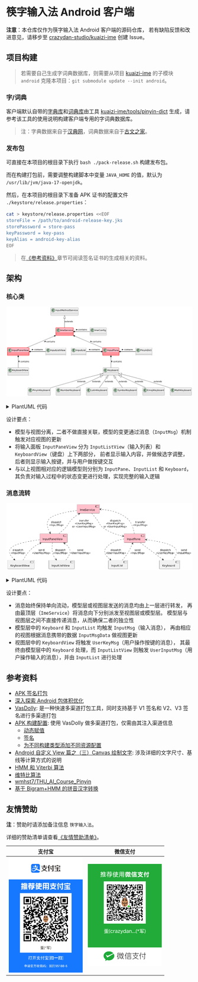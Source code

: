 筷字输入法 Android 客户端
===================================

**注意**：本仓库仅作为筷字输入法 Android 客户端的源码仓库，
若有缺陷反馈和改进意见，请移步至
[crazydan-studio/kuaizi-ime](https://github.com/crazydan-studio/kuaizi-ime/issues)
创建 Issue。

## 项目构建

> 若需要自己生成字词典数据库，则需要从项目
> [kuaizi-ime](https://github.com/crazydan-studio/kuaizi-ime?tab=readme-ov-file#%E9%A1%B9%E7%9B%AE%E5%85%8B%E9%9A%86)
> 的子模块 `android` 克隆本项目：`git submodule update --init android`。

### 字/词典

客户端默认自带的[字典库](./app/src/main/res/raw/pinyin_word_dict.db)和[词典库](./app/src/main/res/raw/pinyin_phrase_dict.db)由工具
[kuaizi-ime/tools/pinyin-dict](https://github.com/crazydan-studio/kuaizi-ime/blob/master/tools/pinyin-dict/README.md)
生成，请参考该工具的使用说明构建客户端专用的字词典数据库。

> 注：字典数据来自于[汉典网](https://www.zdic.net)，词典数据来自于[古文之家](https://www.cngwzj.com)。

### 发布包

可直接在本项目的根目录下执行 `bash ./pack-release.sh` 构建发布包。

而在构建打包前，需要调整构建脚本中变量 `JAVA_HOME` 的值，默认为
`/usr/lib/jvm/java-17-openjdk`。

然后，在本项目的根目录下准备 APK 证书的配置文件 `./keystore/release.properties`：

```bash
cat > keystore/release.properties <<EOF
storeFile = /path/to/android-release-key.jks
storePassword = store-pass
keyPassword = key-pass
keyAlias = android-key-alias
EOF
```

> 在[《参考资料》](#参考资料)章节可阅读签名证书的生成相关的资料。

## 架构

### 核心类

![核心类](./docs/img/class-diagram.png)

<details><summary>PlantUML 代码</summary>

```plantuml
@startuml
class "InputMethodService" as sys_ime_svc
class "ImeService" as ime_svc #pink ##[bold]red
class "ImeConfig" as ime_conf

class "InputPane" as input_pane #pink ##[bold]red
class "PinyinDict" as dict
class "InputList" as input_list
class "Keyboard" as keyboard
class "PinyinKeyboard" as pinyin_kb
class "NumberKeyboard" as number_kb
class "LatinKeyboard" as latin_kb
class "SymbolKeyboard" as symbol_kb
class "EmojiKeyboard" as emoji_kb
class "MathKeyboard" as math_kb

class "InputPaneView" as input_pane_view #pink ##[bold]red
class "KeyboardView" as keyboard_view
class "InputListView" as input_list_view

sys_ime_svc <|-down- ime_svc: extends

ime_svc *-right- ime_conf: contains >
ime_svc *-down- input_pane: contains >
ime_svc *-down- input_pane_view: contains >

input_pane_view *-right- input_list_view: contains >
input_pane_view *-down- keyboard_view: contains >

input_pane *-left- input_list: contains >
input_pane *-down- keyboard: contains >
input_pane *-right- dict: contains >

keyboard <|-down- pinyin_kb: extends
keyboard <|-down- number_kb: extends
keyboard <|-down- latin_kb: extends
keyboard <|-down- symbol_kb: extends
keyboard <|-down- emoji_kb: extends
keyboard <|-down- math_kb: extends

@enduml
```

</details>

设计要点：

- 模型与视图分离，二者不做直接关联，模型的变更通过消息（`InputMsg`）机制触发对应视图的更新
- 将输入面板 `InputPaneView` 分为 `InputListView`（输入列表）和 `KeyboardView`（键盘）上下两部分，
  前者显示输入内容，并做候选字调整，后者则显示输入按键，并与用户做按键交互
- 与以上视图相对应的逻辑模型则分别为 `InputPane`、`InputList` 和 `Keyboard`，
  其负责对输入过程中的状态变更进行处理，实现完整的输入逻辑

### 消息流转

![消息流转](./docs/img/message-transfer.png)

<details><summary>PlantUML 代码</summary>

```plantuml
@startuml
component [ImeService] as ime_svc #pink

component [InputPaneView] as input_pane_view #pink
component [KeyboardView] as keyboard_view
component [InputListView] as input_list_view

component [InputPane] as input_pane #pink
component [InputList] as input_list
component [Keyboard] as keyboard

keyboard_view ..> input_pane_view: send\n<<UserKeyMsg>>
input_list_view ..> input_pane_view: send\n<<UserInputMsg>>
input_pane_view ..> ime_svc: transfer\n<<UserKeyMsg>>\nor <<UserInputMsg>>
ime_svc ..> input_pane: dispatch\n<<UserKeyMsg>>\nor <<UserInputMsg>>
input_pane ..> keyboard: dispatch\n<<UserKeyMsg>>
input_pane ..> input_list: dispatch\n<<UserInputMsg>>

keyboard ..> input_pane: send\n<<InputMsg>>
input_list ..> input_pane: send\n<<InputMsg>>
input_pane ..> ime_svc: transfer\n<<InputMsg>>
ime_svc ..> input_pane_view: dispatch\n<<InputMsg>>
input_pane_view ..> keyboard_view: dispatch\n<<InputMsg>>
input_pane_view ..> input_list_view: dispatch\n<<InputMsg>>

@enduml
```

</details>

设计要点：

- 消息始终保持单向流动，模型层或视图层发送的消息均由上一层进行转发，
  再由最顶层（`ImeService`）将消息向下分别派发至视图层或模型层。
  模型层与视图层之间不直接传递消息，从而确保二者的独立性
- 模型层中的 `Keyboard` 和 `InputList` 均触发 `InputMsg`（输入消息），
  再由相应的视图根据消息携带的数据 `InputMsgData` 做视图更新
- 视图层中的 `KeyboardView` 将触发 `UserKeyMsg`（用户操作按键的消息），
  其最终由模型层中的 `Keyboard` 处理，而 `InputListView` 则触发
  `UserInputMsg`（用户操作输入的消息），并由 `InputList` 进行处理

## 参考资料

- [APK 签名打包](https://developer.android.com/studio/publish/app-signing?hl=zh-cn)
- [深入探索 Android 包体积优化](https://juejin.cn/post/6844904103131234311)
- [VasDolly](https://github.com/Tencent/VasDolly): 是一种快速多渠道打包工具，同时支持基于 V1 签名和 V2、V3 签名进行多渠道打包
- [APK 构建配置](https://developer.android.com/build/gradle-tips): 使用 VasDolly 做多渠道打包，仅需由其注入渠道信息
  - [动态赋值](https://developer.android.com/build/gradle-tips#simplify-app-development)
  - [签名](https://developer.android.com/build/gradle-tips#remove-private-signing-information-from-your-project)
  - [为不同构建类型添加不同资源配置](https://stackoverflow.com/questions/24785270/how-to-change-app-name-per-gradle-build-type#answer-24786371)
- [Android 自定义 View 篇之（三）Canvas 绘制文字](https://www.cnblogs.com/andy-songwei/p/10968358.html):
  涉及详细的文字尺寸、基线等计算方式的说明
- [HMM 和 Viterbi 算法](https://lesley0416.github.io/2019/03/01/HMM_IM/)
- [维特比算法](https://zh.wikipedia.org/wiki/%E7%BB%B4%E7%89%B9%E6%AF%94%E7%AE%97%E6%B3%95)
- [wmhst7/THU_AI_Course_Pinyin](https://github.com/wmhst7/THU_AI_Course_Pinyin)
- [基于 Bigram+HMM 的拼音汉字转换](https://github.com/iseesaw/Pinyin2ChineseChars)

## 友情赞助

**注**：赞助时请添加备注信息 `筷字输入法`。

详细的赞助清单请查看[《友情赞助清单》](https://github.com/crazydan-studio/kuaizi-ime/blob/master/docs/donate/index.md)。

| 支付宝 | 微信支付 |
| -- | -- |
| <img src="https://github.com/crazydan-studio/kuaizi-ime/blob/master/docs/donate/alipay.jpg?raw=true" width="200px"/> | <img src="https://github.com/crazydan-studio/kuaizi-ime/blob/master/docs/donate/wechat.png?raw=true" width="200px"/> |
